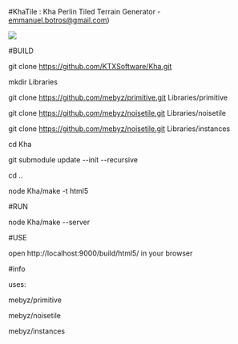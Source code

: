 #KhaTile : 
Kha Perlin Tiled Terrain Generator -
emmanuel.botros@gmail.com)


![](http://s16.postimg.org/xx79qlspx/khatile.png)

#BUILD

git clone https://github.com/KTXSoftware/Kha.git

mkdir Libraries 

git clone https://github.com/mebyz/primitive.git Libraries/primitive

git clone https://github.com/mebyz/noisetile.git Libraries/noisetile

git clone https://github.com/mebyz/noisetile.git Libraries/instances

cd Kha

git submodule update --init --recursive

cd ..

node Kha/make -t html5

#RUN

node Kha/make --server

#USE

open http://localhost:9000/build/html5/ in your browser


#info

uses:

mebyz/primitive

mebyz/noisetile

mebyz/instances
